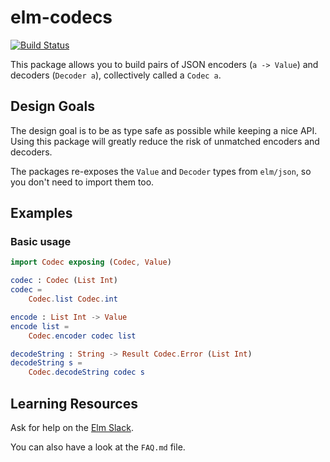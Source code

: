# elm-codecs

[![Build Status](https://travis-ci.org/miniBill/elm-codec.svg?branch=master)](https://travis-ci.org/miniBill/elm-codec)

This package allows you to build pairs of JSON encoders (`a -> Value`) and decoders (`Decoder a`), collectively called a `Codec a`.

## Design Goals

The design goal is to be as type safe as possible while keeping a nice API.
Using this package will greatly reduce the risk of unmatched encoders and decoders.

The packages re-exposes the `Value` and `Decoder` types from `elm/json`, so you don't need to import them too.

## Examples

### Basic usage ###

```elm
import Codec exposing (Codec, Value)

codec : Codec (List Int)
codec =
    Codec.list Codec.int

encode : List Int -> Value
encode list =
    Codec.encoder codec list

decodeString : String -> Result Codec.Error (List Int)
decodeString s =
    Codec.decodeString codec s
```

## Learning Resources

Ask for help on the [Elm Slack](https://elmlang.herokuapp.com/).

You can also have a look at the `FAQ.md` file.

